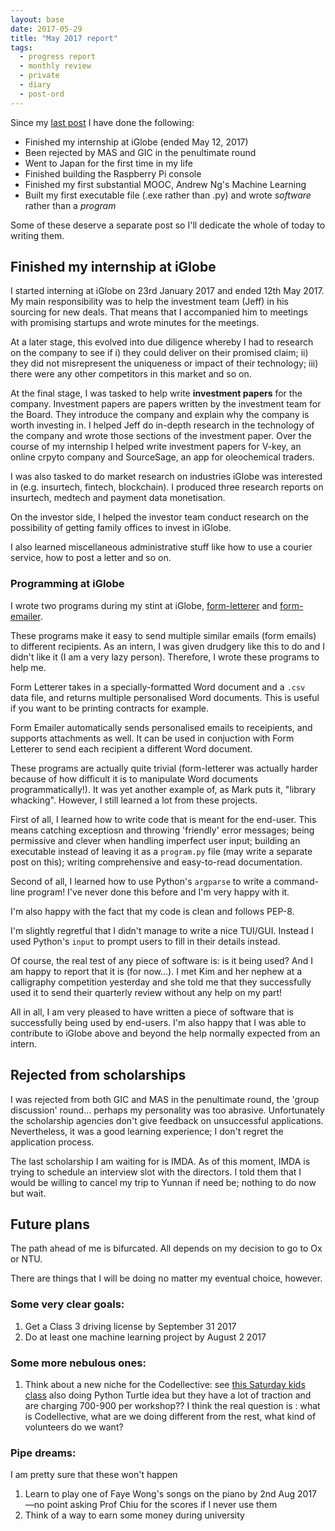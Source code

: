 ```yaml
---
layout: base
date: 2017-05-29
title: "May 2017 report"
tags:
  - progress report
  - monthly review
  - private
  - diary
  - post-ord
---
```


Since my 
[last post]({{'/_posts/2017-03-25-quarterly-report-2017/'}}) I have done the following:

* Finished my internship at iGlobe (ended May 12, 2017)
* Been rejected by MAS and GIC in the penultimate round
* Went to Japan for the first time in my life
* Finished building the Raspberry Pi console
* Finished my first substantial MOOC, Andrew Ng's Machine Learning
* Built my first executable file (.exe rather than .py) and wrote *software* rather than a *program*

Some of these deserve a separate post so I'll dedicate the whole of today to writing them.


## Finished my internship at iGlobe ##

I started interning at iGlobe on 23rd January 2017 and ended 12th May 2017. My
main responsibility was to help the investment team (Jeff) in his sourcing for
new deals. That means that I accompanied him to meetings with promising
startups and wrote minutes for the meetings.

At a later stage, this evolved into due diligence whereby I had to research on
the company to see if i) they could deliver on their promised claim; ii) they
did not misrepresent the uniqueness or impact of their technology; iii) there
were any other competitors in this market and so on.

At the final stage, I was tasked to help write **investment papers** for the
company. Investment papers are papers written by the investment team for the
Board. They introduce the company and explain why the company is worth
investing in. I helped Jeff do in-depth research in the technology of the
company and wrote those sections of the investment paper. Over the course of my
internship I helped write investment papers for V-key, an online crpyto company
and SourceSage, an app for oleochemical traders.

I was also tasked to do market research on industries iGlobe was interested in
(e.g. insurtech, fintech, blockchain). I produced three research reports on
insurtech, medtech and payment data monetisation.

On the investor side, I helped the investor team conduct research on the
possibility of getting family offices to invest in iGlobe. 

I also learned miscellaneous administrative stuff like how to use a courier
service, how to post a letter and so on.

### Programming at iGlobe ###

I wrote two programs during my stint at iGlobe,
[form-letterer](https://github.com/lieuzhenghong/form-letterer) and
[form-emailer](https://github.com/lieuzhenghong/form-emailer).

These programs make it easy to send multiple similar emails (form emails) to
different recipients. As an intern, I was given drudgery like this to do and I
didn't like it (I am a very lazy person). Therefore, I wrote these programs to
help me.

Form Letterer takes in a specially-formatted Word document and a `.csv` data
file, and returns multiple personalised Word documents. This is useful if you
want to be printing contracts for example.

Form Emailer automatically sends personalised emails to receipients, and
supports attachments as well. It can be used in conjuction with Form Letterer
to send each recipient a different Word document.

These programs are actually quite trivial (form-letterer was actually harder
because of how difficult it is to manipulate Word documents programmatically!).
It was yet another example of, as Mark puts it, "library whacking". However, I
still learned a lot from these projects.

First of all, I learned how to write code that is meant for the end-user. This
means catching exceptiosn and throwing 'friendly' error messages; being
permissive and clever when handling imperfect user input; building an
executable instead of leaving it as a `program.py` file (may write a separate
post on this); writing comprehensive and easy-to-read documentation.

Second of all, I learned how to use Python's `argparse` to write a command-line
program! I've never done this before and I'm very happy with it.

I'm also happy with the fact that my code is clean and follows PEP-8.

I'm slightly regretful that I didn't manage to write a nice TUI/GUI. Instead I
used Python's `input` to prompt users to fill in their details instead.

Of course, the real test of any piece of software is: is it being used? And I
am happy to report that it is (for now...). I met Kim and her nephew at a calligraphy
competition yesterday and she told me that they successfully used it to send
their quarterly review without any help on my part!

All in all, I am very pleased to have written a piece of software that is
successfully being used by end-users. I'm also happy that I was able to
contribute to iGlobe above and beyond the help normally expected from an
intern.

## Rejected from scholarships ##

I was rejected from both GIC and MAS in the penultimate round, the 'group
discussion' round... perhaps my personality was too abrasive. Unfortunately the
scholarship agencies don't give feedback on unsuccessful applications.
Nevertheless, it was a good learning experience; I don't regret the application
process. 

The last scholarship I am waiting for is IMDA. As of this moment, IMDA is
trying to schedule an interview slot with the directors. I told them that I
would be willing to cancel my trip to Yunnan if need be; nothing to do now but
wait.

## Future plans ##

The path ahead of me is bifurcated. All depends on my decision to go to Ox or
NTU. 

There are things that I will be doing no matter my eventual choice, however.

### Some very clear goals: ###

1. Get a Class 3 driving license by September 31 2017
2. Do at least one machine learning project by August 2 2017

### Some more nebulous ones: ###

1. Think about a new niche for the Codellective: see [this Saturday kids
   class](http://saturdaykids.com/creative-coder/pykids-level-1/) also doing
   Python Turtle idea but they have a lot of traction and are charging 700-900
   per workshop?? I think the real question is : what is Codellective, what are
   we doing different from the rest, what kind of volunteers do we want?

### Pipe dreams: ###

I am pretty sure that these won't happen

1. Learn to play one of Faye Wong's songs on the piano by 2nd Aug 2017—no point
   asking Prof Chiu for the scores if I never use them
2. Think of a way to earn some money during university
